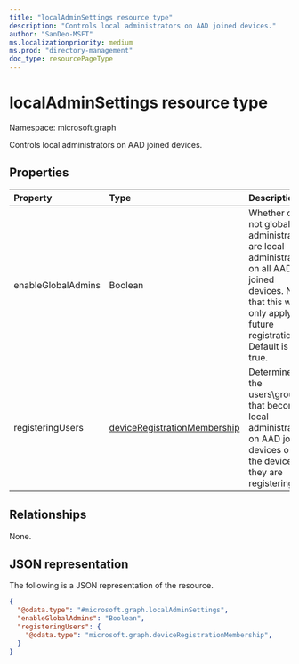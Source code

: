 ```yaml
---
title: "localAdminSettings resource type"
description: "Controls local administrators on AAD joined devices."
author: "SanDeo-MSFT"
ms.localizationpriority: medium
ms.prod: "directory-management"
doc_type: resourcePageType
---
```

# localAdminSettings resource type

Namespace: microsoft.graph

Controls local administrators on AAD joined devices.

## Properties

|Property|Type|Description|
|:---|:---|:---|
|enableGlobalAdmins|Boolean|Whether or not global administrators are local administrators on all AAD joined devices. Note that this will only apply to future registrations. Default is true.|
|registeringUsers|[deviceRegistrationMembership](../resources/deviceregistrationmembership.md)|Determines the users\groups that become local administrators on AAD joined devices on the device they are registering.|

## Relationships

None.

## JSON representation

The following is a JSON representation of the resource.
<!-- {
  "blockType": "resource",
  "@odata.type": "microsoft.graph.localAdminSettings"
}
-->
``` json
{
  "@odata.type": "#microsoft.graph.localAdminSettings",
  "enableGlobalAdmins": "Boolean",
  "registeringUsers": {
    "@odata.type": "microsoft.graph.deviceRegistrationMembership",
  }
}
```
